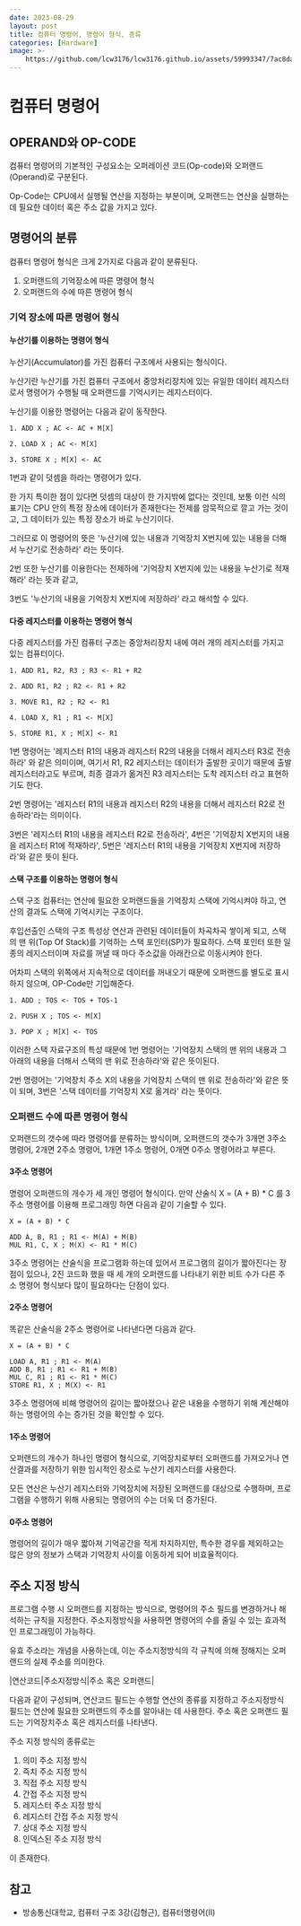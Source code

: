 ```yaml
---
date: 2023-08-29
layout: post
title: 컴퓨터 명령어, 명령어 형식, 종류
categories: [Hardware]
image: >-
    https://github.com/lcw3176/lcw3176.github.io/assets/59993347/7ac8daaf-b85b-4c07-979c-555bf1c0b054
---
```


# 컴퓨터 명령어

## OPERAND와 OP-CODE 

컴퓨터 명령어의 기본적인 구성요소는 오퍼레이션 코드(Op-code)와 
오퍼랜드(Operand)로 구분된다.

Op-Code는 CPU에서 실행될 연산을 지정하는 부분이며,
오퍼랜드는 연산을 실행하는 데 필요한 데이터 혹은 주소 값을 가지고 있다. 

## 명령어의 분류 

컴퓨터 명령어 형식은 크게 2가지로 다음과 같이 분류된다.

1. 오퍼랜드의 기억장소에 따른 명령어 형식
2. 오퍼랜드의 수에 따른 명령어 형식

### 기억 장소에 따른 명령어 형식

#### 누산기를 이용하는 명령어 형식

누산기(Accumulator)를 가진 컴퓨터 구조에서 사용되는 형식이다.

누산기란 누산기를 가진 컴퓨터 구조에서 중앙처리장치에 있는 유일한 데이터 레지스터로서
명령어가 수행될 때 오퍼랜드를 기억시키는 레지스터이다.

누산기를 이용한 명령어는 다음과 같이 동작한다.

```
1. ADD X ; AC <- AC + M[X]

2. LOAD X ; AC <- M[X]

3. STORE X ; M[X] <- AC
```
1번과 같이 덧셈을 하라는 명령어가 있다.

한 가지 특이한 점이 있다면 덧셈의 대상이 한 가지밖에 없다는 것인데,
보통 이런 식의 표기는 CPU 안의 특정 장소에 데이터가 존재한다는 전제를 암묵적으로
깔고 가는 것이고, 그 데이터가 있는 특정 장소가 바로 누산기이다.

그러므로 이 명령어의 뜻은 '누산기에 있는 내용과 기억장치 X번지에 있는 내용을 더해서 누산기로 전송하라' 라는 뜻이다.

2번 또한 누산기를 이용한다는 전제하에 '기억장치 X번지에 있는 내용을 누산기로 적재해라'
라는 뜻과 같고,

3번도 '누산기의 내용을 기억장치 X번지에 저장하라' 라고 해석할 수 있다.

#### 다중 레지스터를 이용하는 명령어 형식

다중 레지스터를 가진 컴퓨터 구조는 중앙처리장치 내에 
여러 개의 레지스터를 가지고 있는 컴퓨터이다.

```
1. ADD R1, R2, R3 ; R3 <- R1 + R2

2. ADD R1, R2 ; R2 <- R1 + R2

3. MOVE R1, R2 ; R2 <- R1

4. LOAD X, R1 ; R1 <- M[X]

5. STORE R1, X ; M[X] <- R1
```

1번 명령어는 '레지스터 R1의 내용과 레지스터 R2의 내용을 더해서 레지스터 R3로 전송하라' 와 같은 의미이며, 여기서 R1, R2 레지스터는 데이터가 출발한 곳이기 때문에 출발 레지스터라고도 부르며, 최종 결과가 옮겨진 R3 레지스터는 도착 레지스터 라고 표현하기도 한다.

2번 명령어는 '레지스터 R1의 내용과 레지스터 R2의 내용을 더해서 레지스터 R2로 전송하라'라는 의미이다.

3번은 '레지스터 R1의 내용을 레지스터 R2로 전송하라', 4번은 '기억장치 X번지의 내용을 레지스터 R1에 적재하라', 5번은 '레지스터 R1의 내용을 기억장치 X번지에 저장하라'와 같은 뜻이 된다. 
 
#### 스택 구조를 이용하는 명령어 형식

스택 구조 컴퓨터는 연산에 필요한 오퍼랜드들을 기억장치 스택에 기억시켜야 하고, 연산의 결과도 스택에 기억시키는 구조이다.

후입선출인 스택의 구조 특성상 연산과 관련된 데이터들이 차곡차곡 쌓이게 되고,
스택의 맨 위(Top Of Stack)를 기억하는 스택 포인터(SP)가 필요하다. 스택 포인터 또한 일종의 레지스터이며 자료를 꺼낼 때 마다 주소값을 아래칸으로 이동시켜야 한다.

어차피 스택의 위쪽에서 지속적으로 데이터를 꺼내오기 때문에 오퍼랜드를 별도로 표시하지 않으며, OP-Code만 기입해준다.

```
1. ADD ; TOS <- TOS + TOS-1

2. PUSH X ; TOS <- M[X]

3. POP X ; M[X] <- TOS
```

이러한 스택 자료구조의 특성 때문에 
1번 명령어는 '기억장치 스택의 맨 위의 내용과 그 아래의 내용을 더해서 스택의 맨 위로 전송하라'와 같은 뜻이된다.

2번 명령어는 '기억장치 주소 X의 내용을 기억장치 스택의 맨 위로 전송하라'와 같은 뜻이 되며,
3번은 '스택 데이터를 기억장치 X로 옮겨라' 라는 뜻이다.

### 오퍼랜드 수에 따른 명령어 형식

오퍼랜드의 갯수에 따라 명령어를 분류하는 방식이며, 
오퍼랜드의 갯수가 3개면 3주소 명령어, 2개면 2주소 명령어, 1개면 1주소 명령어, 
0개면 0주소 명령어라고 부른다.

#### 3주소 명령어

명령어 오퍼랜드의 개수가 세 개인 명령어 형식이다.
만약 산술식 X = (A + B) * C 를 3주소 명령어를 이용해 프로그래밍 하면 
다음과 같이 기술할 수 있다.

```
X = (A + B) * C 

ADD A, B, R1 ; R1 <- M(A) + M(B)
MUL R1, C, X ; M(X) <- R1 * M(C)
```

3주소 명령어는 산술식을 프로그램화 하는데 있어서 프로그램의 길이가 짧아진다는 장점이 있으나, 2진 코드화 했을 때 세 개의 오퍼랜드를 나타내기 위한 비트 수가 다른 주소 명령어 형식보다 많이 필요하다는 단점이 있다.

#### 2주소 명령어

똑같은 산술식을 2주소 명령어로 나타낸다면 다음과 같다.

```
X = (A + B) * C 

LOAD A, R1 ; R1 <- M(A)
ADD B, R1 ; R1 <- R1 + M(B)
MUL C, R1 ; R1 <- R1 * M(C)
STORE R1, X ; M(X) <- R1
```

3주소 명령어에 비해 명령어의 길이는 짧아졌으나 같은 내용을 수행하기 위해 계산해야 하는 명령어의 수는 증가된 것을 확인할 수 있다.

#### 1주소 명령어

오퍼랜드의 개수가 하나인 명령어 형식으로, 
기억장치로부터 오퍼랜드를 가져오거나 연산결과를 저장하기 위한 임시적인 장소로 누산기 레지스터를 사용한다.

모든 연산은 누산기 레지스터와 기억장치에 저장된 오퍼랜드를 대상으로 수행하며, 프로그램을 수행하기 위해 사용되는 명령어의 수는 더욱 더 증가된다.

#### 0주소 명령어

명령어의 길이가 매우 짧아져 기억공간을 적게 차지하지만, 특수한 경우를 제외하고는 
많은 양의 정보가 스택과 기억장치 사이를 이동하게 되어 비효율적이다.

## 주소 지정 방식

프로그램 수행 시 오퍼랜드를 지정하는 방식으로, 명령어의 주소 필드를 변경하거나 해석하는 규칙을 지정한다. 주소지정방식을 사용하면 명령어의 수를 줄일 수 있는 효과적인 프로그래밍이 가능하다.

유효 주소라는 개념을 사용하는데, 이는 주소지정방식의 각 규칙에 의해 정해지는 오퍼랜드의 실제 주소를 의미한다.

|연산코드|주소지정방식|주소 혹은 오퍼랜드|

다음과 같이 구성되며, 연산코드 필드는 수행할 연산의 종류를 지정하고
주소지정방식 필드는 연산에 필요한 오퍼랜드의 주소를 알아내는 데 사용한다.
주소 혹은 오퍼랜드 필드는 기억장치주소 혹은 레지스터를 나타낸다.

주소 지정 방식의 종류로는 

1. 의미 주소 지정 방식
2. 즉치 주소 지정 방식
3. 직접 주소 지정 방식
4. 간접 주소 지정 방식
5. 레지스터 주소 지정 방식
6. 레지스터 간접 주소 지정 방식
7. 상대 주소 지정 방식
8. 인덱스된 주소 지정 방식

이 존재한다.

## 참고
- 방송통신대학교, 컴퓨터 구조 3강(김형근), 컴퓨터명령어(II)